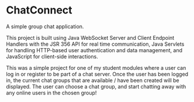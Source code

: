 # ChatConnect
A simple group chat application. 

This project is built using Java WebSocket Server and Client Endpoint Handlers with the JSR 356 API for real time communication, 
Java Servlets for handling HTTP-based user authentication and data management, and JavaScript for client-side interactions.

This was a simple project for one of my student modules where a user can log in or register to be part of a chat server. 
Once the user has been logged in, the current chat groups that are available / have been created will be displayed. 
The user can choose a chat group, and start chatting away with any online users in the chosen group!
